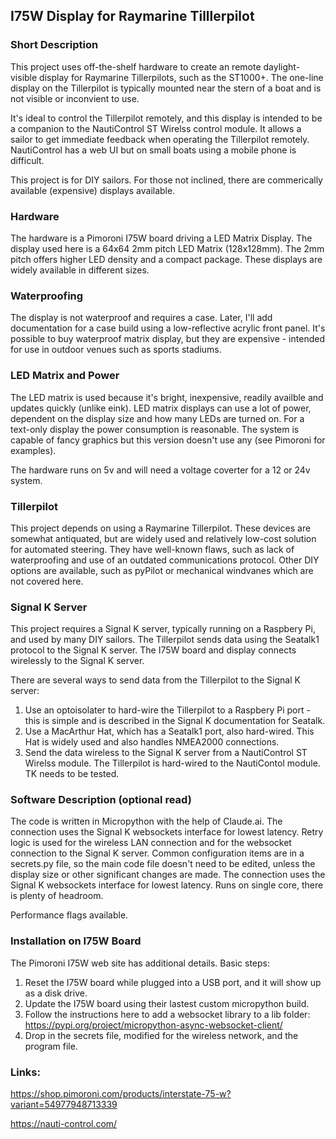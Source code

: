 ## I75W Display for Raymarine Tilllerpilot


### Short Description
This project uses off-the-shelf hardware to create an remote daylight-visible display for Raymarine Tillerpilots, such as the ST1000+. The one-line display on the Tillerpilot is typically mounted near the stern of a boat and is not visible or inconvient to use.

It's ideal to control the Tillerpilot remotely, and this display is intended to be a companion to the NautiControl ST Wirelss control module. It allows a sailor to get immediate feedback when operating the Tillerpilot remotely. NautiControl has a web UI but on small boats using a mobile phone is difficult.

This project is for DIY sailors. For those not inclined, there are commerically available (expensive) displays available.

### Hardware
The hardware is a Pimoroni I75W board driving a LED Matrix Display. The display used here is a 64x64 2mm pitch LED Matrix (128x128mm). The 2mm pitch offers higher LED density and a compact package. These displays are widely available in different sizes.

### Waterproofing
The display is not waterproof and requires a case. Later, I'll add documentation for a case build using a low-reflective acrylic front panel. It's possible to buy waterproof matrix display, but they are expensive - intended for use in outdoor venues such as sports stadiums.

### LED Matrix and Power 
The LED matrix is used because it's bright, inexpensive, readily availble and updates quickly (unlike eink). LED matrix displays can use a lot of power, dependent on the display size and how many LEDs are turned on. For a text-only display the power consumption is reasonable. The system is capable of fancy graphics but this version doesn't use any (see Pimoroni for examples). 

The hardware runs on 5v and will need a voltage coverter for a 12 or 24v system.

### Tillerpilot
This project depends on using a Raymarine Tillerpilot. These devices are somewhat antiquated, but are widely used and relatively low-cost solution for automated steering. They have well-known flaws, such as lack of waterproofing and use of an outdated communications protocol. Other DIY options are available, such as pyPilot or mechanical windvanes which are not covered here.

### Signal K Server
This project requires a Signal K server, typically running on a Raspbery Pi, and used by many DIY sailors. The Tillerpilot sends data using the Seatalk1 protocol to the Signal K server.
The I75W board and display connects wirelessly to the Signal K server.

There are several ways to send data from the Tillerpilot to the Signal K server:
1) Use an optoisolater to hard-wire the Tillerpilot to a Raspbery Pi port - this is simple and is described in the Signal K documentation for Seatalk.
2) Use a MacArthur Hat, which has a Seatalk1 port, also hard-wired. This Hat is widely used and also handles NMEA2000 connections.
3) Send the data wireless to the Signal K server from a NautiControl ST Wirelss module. The Tillerpilot is hard-wired to the NautiContol module. TK needs to be tested.



### Software Description (optional read)
The code is written in Micropython with the help of Claude.ai.
The connection uses the Signal K websockets interface for lowest latency.
Retry logic is used for the wireless LAN connection and for the websocket connection to the Signal K server.
Common configuration items are in a secrets.py file, so the main code file doesn't need to be edited, unless the display size or other significant changes are made.
 The connection uses the Signal K websockets interface for lowest latency.
Runs on single core, there is plenty of headroom.

Performance flags available.


### Installation on I75W Board
The Pimoroni I75W web site has additional details. Basic steps:
1) Reset the I75W board while plugged into a USB port, and it will show up as a disk drive.
2) Update the I75W board using their lastest custom micropython build.
3) Follow the instructions here to add a websocket library to a lib folder: https://pypi.org/project/micropython-async-websocket-client/
5) Drop in the secrets file, modified for the wireless network, and the program file.

### Links:

https://shop.pimoroni.com/products/interstate-75-w?variant=54977948713339

https://nauti-control.com/







